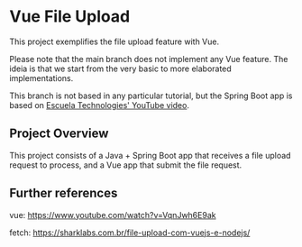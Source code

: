 # Vue File Upload
This project exemplifies the file upload feature with Vue.

Please note that the main branch does not implement any Vue feature. The ideia is that we start from the very basic to more elaborated implementations.

This branch is not based in any particular tutorial, but the Spring Boot app is based on [Escuela Technologies' YouTube video](https://www.youtube.com/watch?v=tW390W7M6TM).

## Project Overview

This project consists of a Java + Spring Boot app that receives a file upload request to process, and a Vue app that submit the file request.

## Further references

vue: https://www.youtube.com/watch?v=VqnJwh6E9ak

fetch: https://sharklabs.com.br/file-upload-com-vuejs-e-nodejs/
